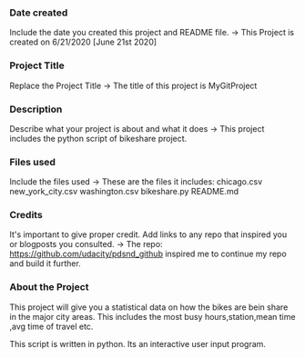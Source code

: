 ### Date created
Include the date you created this project and README file.
-> This Project is created on 6/21/2020 [June 21st 2020]

### Project Title
Replace the Project Title
-> The title of this project is MyGitProject

### Description
Describe what your project is about and what it does
-> This project includes the python script of bikeshare project.

### Files used
Include the files used
-> These are the files it includes:
chicago.csv
new_york_city.csv
washington.csv
bikeshare.py
README.md

### Credits
It's important to give proper credit. Add links to any repo that inspired you or blogposts you consulted.
-> The repo: https://github.com/udacity/pdsnd_github inspired me to continue my repo and build it further. 

### About the Project
This project will give you a statistical data on how the bikes are bein share in the major city areas.
This includes the most busy hours,station,mean time ,avg time of travel etc.

This script is written in python. Its an interactive user input program.